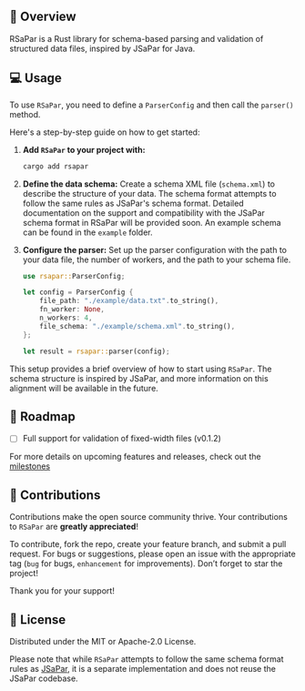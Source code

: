 ## 👋 Overview <a name="overview"></a>

RSaPar is a Rust library for schema-based parsing and validation of structured data files, inspired by JSaPar for Java.

## 💻 Usage <a name="usage"></a>

To use `RSaPar`, you need to define a `ParserConfig` and then call the `parser()` method. 

Here's a step-by-step guide on how to get started:

1. **Add `RSaPar` to your project with:**
    ```bash
    cargo add rsapar
    ```
2. **Define the data schema:** Create a schema XML file (`schema.xml`) to describe the structure of your data. The schema format attempts to follow the same rules as JSaPar's schema format. Detailed documentation on the support and compatibility with the JSaPar schema format in RSaPar will be provided soon. An example schema can be found in the `example` folder.

3. **Configure the parser:** Set up the parser configuration with the path to your data file, the number of workers, and the path to your schema file.

    ```rust
    use rsapar::ParserConfig;
    
    let config = ParserConfig {
        file_path: "./example/data.txt".to_string(),
        fn_worker: None,
        n_workers: 4,
        file_schema: "./example/schema.xml".to_string(),
    };

    let result = rsapar::parser(config);
    ```

This setup provides a brief overview of how to start using `RSaPar`. The schema structure is inspired by JSaPar, and more information on this alignment will be available in the future.

## 🚀 Roadmap <a name="roadmap"></a>

- [ ] Full support for validation of fixed-width files (v0.1.2)

For more details on upcoming features and releases, check out the [milestones](https://github.com/dertin/rsapar/milestones)


## 💫 Contributions <a name="contributions"></a>

Contributions make the open source community thrive. Your contributions to `RSaPar` are **greatly appreciated**!

To contribute, fork the repo, create your feature branch, and submit a pull request. For bugs or suggestions, please open an issue with the appropriate tag (`bug` for bugs, `enhancement` for improvements). Don’t forget to star the project!

Thank you for your support!

## 🪪 License <a name="license"></a>
Distributed under the MIT or Apache-2.0 License.

Please note that while `RSaPar` attempts to follow the same schema format rules as [JSaPar](https://github.com/org-tigris-jsapar/jsapar), it is a separate implementation and does not reuse the JSaPar codebase.
